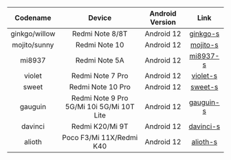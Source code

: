 | Codename | Device | Android Version | Link | 
| :-: | :-: | :-: | :-: | 
| ginkgo/willow | Redmi Note 8/8T | Android 12 | [ginkgo-s](https://github.com/PixelOS-Devices/local_manifests/tree/ginkgo-s) |
| mojito/sunny | Redmi Note 10 | Android 12 | [mojito-s](https://github.com/PixelOS-Devices/local_manifests/tree/mojito-s) |
| mi8937 | Redmi Note 5A | Android 12 | [mi8937-s](https://github.com/PixelOS-Devices/local_manifests/tree/mi8937-s) | 
| violet | Redmi Note 7 Pro | Android 12 | [violet-s](https://github.com/PixelOS-Devices/local_manifests/tree/violet-s) | 
| sweet | Redmi Note 10 Pro | Android 12 | [sweet-s](https://github.com/PixelOS-Devices/local_manifests/tree/sweet-s) | 
| gauguin | Redmi Note 9 Pro 5G/Mi 10i 5G/Mi 10T Lite | Android 12 | [gauguin-s](https://github.com/PixelOS-Devices/local_manifests/tree/gauguin-s) | 
| davinci | Redmi K20/Mi 9T | Android 12 | [davinci-s](https://github.com/PixelOS-Devices/local_manifests/tree/davinci-s)
| alioth | Poco F3/Mi 11X/Redmi K40 | Android 12 | [alioth-s](https://github.com/PixelOS-Devices/local_manifests/tree/alioth-s)
